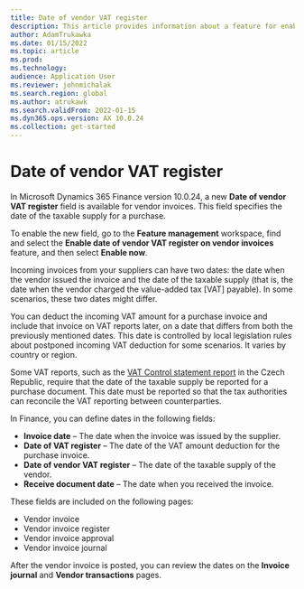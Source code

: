 ```yaml
---
title: Date of vendor VAT register
description: This article provides information about a feature for enabling date of vendor VAT register
author: AdamTrukawka
ms.date: 01/15/2022
ms.topic: article
ms.prod: 
ms.technology: 
audience: Application User
ms.reviewer: johnmichalak
ms.search.region: global
ms.author: atrukawk
ms.search.validFrom: 2022-01-15
ms.dyn365.ops.version: AX 10.0.24
ms.collection: get-started
---
```


# Date of vendor VAT register

In Microsoft Dynamics 365 Finance version 10.0.24, a new **Date of vendor VAT register** field is available for vendor invoices. This field specifies the date of the taxable supply for a purchase.

To enable the new field, go to the **Feature management** workspace, find and select the **Enable date of vendor VAT register on vendor invoices** feature, and then select **Enable now**.

Incoming invoices from your suppliers can have two dates: the date when the vendor issued the invoice and the date of the taxable supply (that is, the date when the vendor charged the value-added tax [VAT] payable). In some scenarios, these two dates might differ.

You can deduct the incoming VAT amount for a purchase invoice and include that invoice on VAT reports later, on a date that differs from both the previously mentioned dates. This date is controlled by local legislation rules about postponed incoming VAT deduction for some scenarios. It varies by country or region.

Some VAT reports, such as the [VAT Control statement report](../czech-republic/emea-cze-vat-declaration-tax-declaration-model.md#vat-control-statement) in the Czech Republic, require that the date of the taxable supply be reported for a purchase document. This date must be reported so that the tax authorities can reconcile the VAT reporting between counterparties.

In Finance, you can define dates in the following fields:

- **Invoice date** – The date when the invoice was issued by the supplier.
- **Date of VAT register** – The date of the VAT amount deduction for the purchase invoice.
- **Date of vendor VAT register** – The date of the taxable supply of the vendor.
- **Receive document date** – The date when you received the invoice.

These fields are included on the following pages:

- Vendor invoice
- Vendor invoice register
- Vendor invoice approval
- Vendor invoice journal

After the vendor invoice is posted, you can review the dates on the **Invoice journal** and **Vendor transactions** pages.
